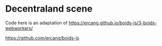 # Decentraland scene

Code here is an adaptation of https://ercang.github.io/boids-js/3-boids-webworkers/

https://github.com/ercang/boids-js